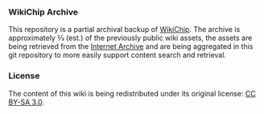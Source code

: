 ### WikiChip Archive

This repository is a partial archival backup of [WikiChip](https://wikichip.org/). The archive is approximately ⅔ (est.) of the previously public wiki assets, the assets are being retrieved from the [Internet Archive](https://web.archive.org/) and are being aggregated in this git repository to more easily support content search and retrieval.

### License

The content of this wiki is being redistributed under its original license: [CC BY-SA 3.0](https://creativecommons.org/licenses/by-sa/3.0/).